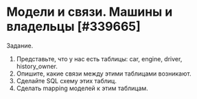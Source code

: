 # Модели и связи. Машины и владельцы [#339665]

Задание.

1. Представьте, что у нас есть таблицы: car, engine, driver, history_owner.
2. Опишите, какие связи между этими таблицами возникают.
3. Сделайте SQL схему этих таблиц.
4. Сделать mapping моделей к этим таблицам.

